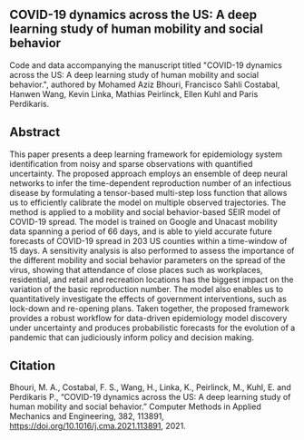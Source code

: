 ## COVID-19 dynamics across the US: A deep learning study of human mobility and social behavior

Code and data accompanying the manuscript titled "COVID-19 dynamics across the US: A deep learning study of human mobility and social behavior.", authored by Mohamed Aziz Bhouri, Francisco Sahli Costabal, Hanwen Wang, Kevin Linka, Mathias Peirlinck, Ellen Kuhl and Paris Perdikaris.

## Abstract

This paper presents a deep learning framework for epidemiology system identification from noisy and sparse observations with quantified uncertainty. The proposed approach employs an ensemble of deep neural networks to infer the time-dependent reproduction number of an infectious disease by formulating a tensor-based multi-step loss function that allows us to efficiently calibrate the model on multiple observed trajectories. The method is applied to a mobility and social behavior-based SEIR model of COVID-19 spread. The model is trained on Google and Unacast mobility data spanning a period of 66 days, and is able to yield accurate future forecasts of COVID-19 spread in 203 US counties within a time-window of 15 days. A sensitivity analysis is also performed to assess the importance of the different mobility and social behavior parameters on the spread of the virus, showing that attendance of close places such as workplaces, residential, and retail and recreation locations has the biggest impact on the variation of the basic reproduction number. The model also enables us to quantitatively investigate the effects of government interventions, such as lock-down and re-opening plans. Taken together, the proposed framework provides a robust workflow for data-driven epidemiology model discovery under uncertainty and produces probabilistic forecasts for the evolution of a pandemic that can judiciously inform policy and decision making.

## Citation

Bhouri, M. A., Costabal, F. S., Wang, H., Linka, K., Peirlinck, M., Kuhl, E. and Perdikaris P., “COVID-19 dynamics across the US: A deep learning study of human mobility and social behavior.” Computer Methods in Applied Mechanics and Engineering, 382, 113891, https://doi.org/10.1016/j.cma.2021.113891, 2021. 

